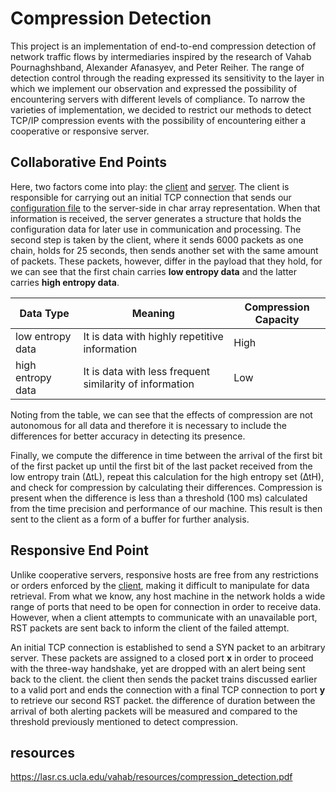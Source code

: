 # Compression Detection

This project is an implementation of end-to-end compression detection of network traffic flows by intermediaries inspired by the research of Vahab Pournaghshband, Alexander Afanasyev, and Peter Reiher. The range of detection control through the reading expressed its sensitivity to the layer in which we implement our observation and expressed the possibility of encountering servers with different levels of compliance. To narrow the varieties of implementation, we decided to restrict our methods to detect TCP/IP compression events with the possibility of encountering either a cooperative or responsive server.

## Collaborative End Points  
Here, two factors come into play: the [client](client_cooperative.c) and [server](server_cooperative.c). The client is responsible for carrying out an initial TCP connection that sends our [configuration file](myconfig.json) to the server-side in char array representation. When that information is received, the server generates a structure that holds the configuration data for later use in communication and processing. The second step is taken by the client, where it sends 6000 packets as one chain, holds for 25 seconds, then sends another set with the same amount of packets. These packets, however, differ in the payload that they hold, for we can see that the first chain carries **low entropy data** and the latter carries **high entropy data**. 

Data Type         | Meaning                                                 | Compression Capacity
-------------     | -------------                                           | -------------
low entropy data  | It is data with highly repetitive information           | High
high entropy data | It is data with less frequent similarity of information | Low 


Noting from the table, we can see that the effects of compression are not autonomous for all data and therefore it is necessary to include the differences for better accuracy in detecting its presence. 

Finally, we compute the difference in time between the arrival of the first bit of the first packet up until the first bit of the last packet received from the low entropy train (∆tL), repeat this calculation for the high entropy set (∆tH), and check for compression by calculating their differences. Compression is present when the difference is less than a threshold (100 ms) calculated from the time precision and performance of our machine. This result is then sent to the client as a form of a buffer for further analysis.

## Responsive End Point 
Unlike cooperative servers, responsive hosts are free from any restrictions or orders enforced by the [client](standalone.c), making it difficult to manipulate for data retrieval. From what we know, any host machine in the network holds a wide range of ports that need to be open for connection in order to receive data. However, when a client attempts to communicate with an unavailable port, RST packets are sent back to inform the client of the failed attempt. 

An initial TCP connection is established to send a SYN packet to an arbitrary server. These packets are assigned to a closed port **x** in order to proceed with the three-way handshake, yet are dropped with an alert being sent back to the client. the client then sends the packet trains discussed earlier to a valid port and ends the connection with a final TCP connection to port **y** to retrieve our second RST packet. the difference of duration between the arrival of both alerting packets will be measured and compared to the threshold previously mentioned to detect compression. 
## resources
https://lasr.cs.ucla.edu/vahab/resources/compression_detection.pdf
